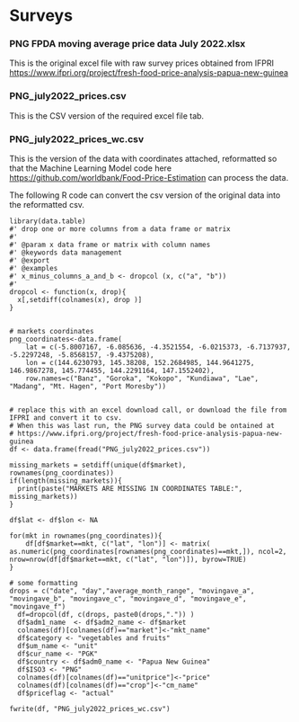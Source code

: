 # Surveys 

### PNG FPDA moving average price data July 2022.xlsx 
This is the original excel file with raw survey prices obtained from IFPRI https://www.ifpri.org/project/fresh-food-price-analysis-papua-new-guinea

### PNG_july2022_prices.csv

This is the CSV version of the required excel file tab.

### PNG_july2022_prices_wc.csv

This is the version of the data with coordinates attached, reformatted so that the Machine Learning Model code here https://github.com/worldbank/Food-Price-Estimation can process the data.

The following R code can convert the csv version of the original data into the reformatted csv. 

```splus
library(data.table)
#' drop one or more columns from a data frame or matrix 
#'
#' @param x data frame or matrix with column names
#' @keywords data management
#' @export
#' @examples
#' x_minus_columns_a_and_b <- dropcol (x, c("a", "b"))
#' 
dropcol <- function(x, drop){
  x[,setdiff(colnames(x), drop )]
}


# markets coordinates
png_coordinates<-data.frame(
	lat = c(-5.8007167, -6.085636, -4.3521554, -6.0215373, -6.7137937, -5.2297248, -5.8568157, -9.4375208),
	lon = c(144.6230793, 145.38208, 152.2684985, 144.9641275, 146.9867278, 145.774455, 144.2291164, 147.1552402),
	row.names=c("Banz", "Goroka", "Kokopo", "Kundiawa", "Lae", "Madang", "Mt. Hagen", "Port Moresby"))


# replace this with an excel download call, or download the file from IFPRI and convert it to csv. 
# When this was last run, the PNG survey data could be ontained at 
# https://www.ifpri.org/project/fresh-food-price-analysis-papua-new-guinea
df <- data.frame(fread("PNG_july2022_prices.csv"))

missing_markets = setdiff(unique(df$market), rownames(png_coordinates))
if(length(missing_markets)){
  print(paste("MARKETS ARE MISSING IN COORDINATES TABLE:", missing_markets))
}

df$lat <- df$lon <- NA

for(mkt in rownames(png_coordinates)){
	df[df$market==mkt, c("lat", "lon")] <- matrix( as.numeric(png_coordinates[rownames(png_coordinates)==mkt,]), ncol=2, nrow=nrow(df[df$market==mkt, c("lat", "lon")]), byrow=TRUE)
}

# some formatting
drops = c("date", "day","average_month_range", "movingave_a", "movingave_b", "movingave_c", "movingave_d", "movingave_e", "movingave_f")
  df=dropcol(df, c(drops, paste0(drops,".")) )
  df$adm1_name  <- df$adm2_name <- df$market
  colnames(df)[colnames(df)=="market"]<-"mkt_name"
  df$category <- "vegetables and fruits"
  df$um_name <- "unit"
  df$cur_name <- "PGK"
  df$country <- df$adm0_name <- "Papua New Guinea"
  df$ISO3 <- "PNG"
  colnames(df)[colnames(df)=="unitprice"]<-"price"
  colnames(df)[colnames(df)=="crop"]<-"cm_name"
  df$priceflag <- "actual"

fwrite(df, "PNG_july2022_prices_wc.csv")

```
